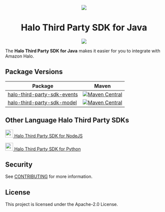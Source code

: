 <p align="center">
  <img src="https://play-lh.googleusercontent.com/yPeovJFdz6PQQlqLBoUSQ_Y48hZaTxpDse37aqV_6DiiQ83OhacJiThfZlEXDqJTqA=s180-rw">
  <br/>
  <h1 align="center">Halo Third Party SDK for Java</h1>
  <p align="center"><a href="https://github.com/amzn/halo-third-party-sdk-for-java/actions?query=workflow%3A%22build%22"><img src="https://github.com/amzn/halo-third-party-sdk-for-java/workflows/build/badge.svg?style=flat"></a></p>
</p>

The **Halo Third Party SDK for Java** makes it easier for you to integrate with Amazon Halo.

## Package Versions

| Package       | Maven         |
| ------------- | ------------- |
|[halo-third-party-sdk-events](https://github.com/amzn/halo-third-party-sdk-for-java/tree/2.x/halo-third-party-sdk-events)| [![Maven Central](https://img.shields.io/badge/maven--central-2.0.0-blue)](https://search.maven.org/artifact/software.amazon.halo/halo-third-party-sdk-events)
|[halo-third-party-sdk-model](https://github.com/amzn/halo-third-party-sdk-for-java/tree/2.x/halo-third-party-sdk-model)| [![Maven Central](https://img.shields.io/badge/maven--central-1.0.0-blue)](https://search.maven.org/artifact/software.amazon.halo/halo-third-party-sdk-model)



## Other Language Halo Third Party SDKs
<a href="https://github.com/amzn/halo-third-party-sdk-for-node-js"><img src="https://github.com/konpa/devicon/blob/master/icons/nodejs/nodejs-original.svg?sanitize=true" width="25px" /> Halo Third Party SDK for NodeJS</a>

<a href="https://github.com/amzn/halo-third-party-sdk-for-python"><img src="https://github.com/konpa/devicon/blob/master/icons/python/python-original.svg?sanitize=true" width="25px" /> Halo Third Party SDK for Python</a>

## Security

See [CONTRIBUTING](CONTRIBUTING.md#security-issue-notifications) for more information.

## License

This project is licensed under the Apache-2.0 License.